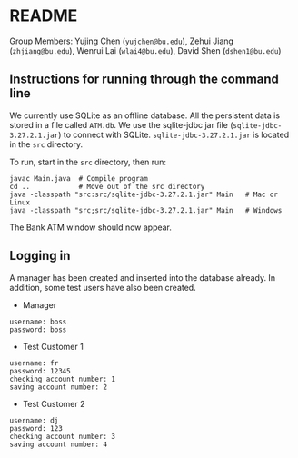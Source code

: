 # README
Group Members: Yujing Chen (`yujchen@bu.edu`), Zehui Jiang (`zhjiang@bu.edu`), Wenrui Lai (`wlai4@bu.edu`), David Shen (`dshen1@bu.edu`)


## Instructions for running through the command line
We currently use SQLite as an offline database. All the persistent data is stored in a file called `ATM.db`.
We use the sqlite-jdbc jar file (`sqlite-jdbc-3.27.2.1.jar`) to connect with SQLite. `sqlite-jdbc-3.27.2.1.jar` is located in the `src` directory.

To run, start in the `src` directory, then run:
```
javac Main.java  # Compile program
cd ..            # Move out of the src directory
java -classpath "src:src/sqlite-jdbc-3.27.2.1.jar" Main   # Mac or Linux
java -classpath "src;src/sqlite-jdbc-3.27.2.1.jar" Main   # Windows
```

The Bank ATM window should now appear.

## Logging in
A manager has been created and inserted into the database already. In addition, some test users have also been created.

* Manager
```
username: boss
password: boss
```

* Test Customer 1
```
username: fr
password: 12345
checking account number: 1
saving account number: 2
```

* Test Customer 2
```
username: dj
password: 123
checking account number: 3
saving account number: 4
```

